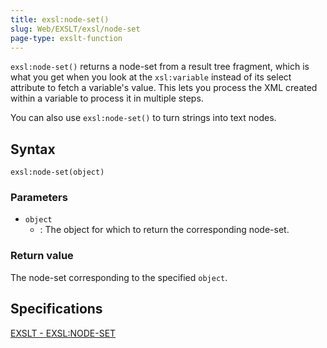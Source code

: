 ```yaml
---
title: exsl:node-set()
slug: Web/EXSLT/exsl/node-set
page-type: exslt-function
---
```




`exsl:node-set()` returns a node-set from a result tree fragment, which is what you get when you look at the `xsl:variable` instead of its select attribute to fetch a variable's value. This lets you process the XML created within a variable to process it in multiple steps.

You can also use `exsl:node-set()` to turn strings into text nodes.

## Syntax

```plain
exsl:node-set(object)
```

### Parameters

- `object`
  - : The object for which to return the corresponding node-set.

### Return value

The node-set corresponding to the specified `object`.

## Specifications

[EXSLT - EXSL:NODE-SET](https://exslt.github.io/exsl/functions/node-set/index.html)
